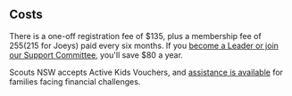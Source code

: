 ## Costs

There is a one-off registration fee of $135, plus a membership fee of $255 ($215 for Joeys)
paid every six months.
If you [become a Leader or join our Support Committee](/volunteering/), you'll save $80 a year.

Scouts NSW accepts Active Kids Vouchers, and [assistance is available](https://nsw.scouts.com.au/familysupportfund/)
for families facing financial challenges.
